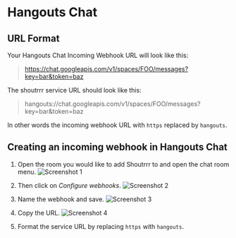 # Hangouts Chat

## URL Format

Your Hangouts Chat Incoming Webhook URL will look like this:

> https://chat.googleapis.com/v1/spaces/FOO/messages?key=bar&token=baz

The shoutrrr service URL should look like this:

> hangouts://chat.googleapis.com/v1/spaces/FOO/messages?key=bar&token=baz

In other words the incoming webhook URL with `https` replaced by `hangouts`.

## Creating an incoming webhook in Hangouts Chat

1. Open the room you would like to add Shoutrrr to and open the chat
room menu.
![Screenshot 1](hangouts/hangouts-1.png)

2. Then click on *Configure webhooks*.
![Screenshot 2](hangouts/hangouts-2.png)

3. Name the webhook and save.
![Screenshot 3](hangouts/hangouts-3.png)

4. Copy the URL.
![Screenshot 4](hangouts/hangouts-4.png)


5. Format the service URL by replacing `https` with `hangouts`.
